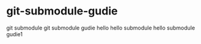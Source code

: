 # git-submodule-gudie
git submodule
git submodule gudie
hello
hello submodule
hello submodule gudie1
